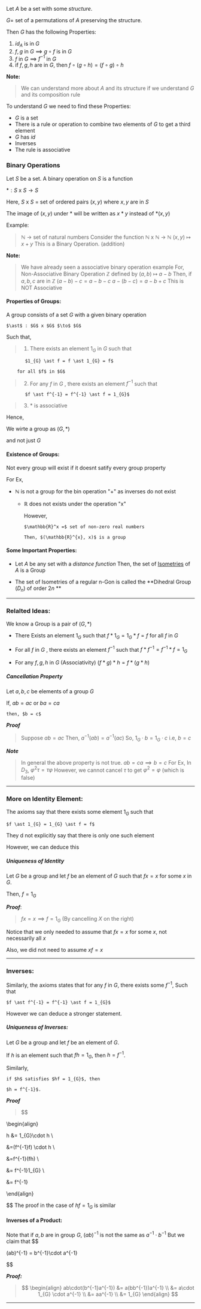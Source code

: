Let $A$ be a set with some *structure*.

$G =$ set of a permutations of $A$ preserving the structure.

Then $G$ has the following Properties:

1. $id_{A}$ is in $G$
2. $f,g$ in $G$ $\implies$ $g\circ f$ is in $G$
3. $f$ in $G$ $\implies$ $f^{-1}$ in $G$
4. if $f,g,h$ are in $G$, then 
   $f\circ(g\circ h) = (f\circ g) \circ h$ 

**Note:**

> We can understand more about $A$ and its structure if we understand $G$ and its composition rule

To understand $G$ we need to find these Properties:

- $G$ is a set
- There is a rule or operation to combine two elements of $G$ to get a third element
- $G$ has $id$
- Inverses
- The rule is associative

### Binary Operations

Let $S$ be a set. A binary operation on $S$ is a function 

$\ast: S$ x $S \to S$

Here, $S$ x $S$ = set of ordered pairs $(x,y)$ where $x,y$ are in $S$

The image of $(x,y)$ under $\ast$ will be written as $x \ast y$ instead of $\ast (x,y)$

Example:

> $\mathbb{N}$  $\to$ set of natural numbers
> 	Consider the function
> 	$\mathbb{N}$ x $\mathbb{N}$ $\to$ $\mathbb{N}$
> 	$(x,y)$ $\mapsto$ $x+y$
> This is a Binary Operation. (addition)

**Note:**

> We have already seen a associative binary operation example
> For, Non-Associative Binary Operation
> 	$\mathbb{Z}$ defined by
> 	$(a,b)$ $\mapsto$ $a-b$
> Then, if $a,b,c$ are in $\mathbb{Z}$
> 	$(a-b)-c = a-b-c$
> 	$a-(b-c) = a-b+c$
> This is NOT Associative

#### Properties of Groups:

A group consists of a set $G$ with a given binary operation 

	$\ast$ : $G$ x $G$ $\to$ $G$
Such that,

>1. There exists an element $1_{G}$ in $G$ such that 

		   $1_{G} \ast f = f \ast 1_{G} = f$

		for all $f$ in $G$ 

>2. For any $f$ in $G$ , there exists an element $f^{-1}$ such that

		   $f \ast f^{-1} = f^{-1} \ast f = 1_{G}$

>3. $\ast$ is associative

Hence,

We wirte a group as $(G, \ast)$

and not just $G$

#### Existence of Groups:

Not every group will exist if it doesnt satify every group property

For Ex,

- $\mathbb{N}$ is not a group for the bin operation "+" as inverses do not exist

	- $\mathbb{R}$ does not exists under the operation "x"

	  However, 

		  $\mathbb{R}^x =$ set of non-zero real numbers

		  Then, $(\mathbb{R}^{x}, x)$ is a group

#### Some Important Properties:

- Let $A$ be any set with a *distance function*
  Then, the set of [Isometries](2.Symmetry.md#Isometries) of $A$ is a Group

- The set of Isometries of a regular n-Gon is called the **Dihedral Group $(D_{n})$ of order $2n$ **

--------------

### Relalted Ideas:

We know a Group is a pair of $(G, \ast)$

- There Exists an element $1_{G}$ such that 
  $f \ast 1_{G} = 1_{G} \ast f = f$
  for all $f$ in $G$
  
- For all $f$ in $G$ , there exists an element $f^{-1}$ such that 
  $f \ast f^{-1} = f^{-1} \ast f = 1_{G}$

- For any $f, g, h$ in $G$ (Associativity)
	  $(f \ast g) \ast h = f \ast (g \ast h)$

##### Cancellation Property

Let $a, b, c$ be elements of a group $G$

If, $ab = ac$ or $ba = ca$

	then, $b = c$

***Proof***

> Suppose $ab = ac$
> Then, 
> 	$a^{-1}(ab) = a^{-1}(ac)$
> So,
> 	$1_{G} \cdot b = 1_{G} \cdot c$ 
> i.e, $b = c$

***Note***

> In general the above property is not true.
> $ab = ca \implies b = c$
> For Ex,
> 	In $D_{3}$, $\varphi ^{2}\tau =  \tau \varphi$
> 	However, we cannot cancel $\tau$ to get $\varphi ^{2} = \varphi$ 
> 	(which is false)

---------------------------------------

### More on Identity Element:

The axioms say that there exists some element $1_{G}$ such that 

	$f \ast 1_{G} = 1_{G} \ast f = f$ 

They d not explicitly say that there is only one such element 

However, we can deduce this 

##### Uniqueness of Identity

Let $G$ be a group and let $f$ be an element of $G$ such that $f x = x$ for some $x$ in $G$.

Then, $f = 1_{G}$

***Proof***:

> $f x = x \implies f = 1_{G}$
> (By cancelling $X$ on the right)

Notice that we only needed to assume that $f x = x$ for some $x$, not necessarily all $x$ 

Also, we did not need to assume $xf = x$

--------------------------------

### Inverses:

Similarly, the axioms states that for any $f$ in $G$, there exists some $f^{-1}$, Such that

	$f \ast f^{-1} = f^{-1} \ast f = 1_{G}$

However we can deduce a stronger statement.

##### Uniqueness of Inverses:

Let $G$ be a group and let $f$ be an element of $G$.

If $h$ is an element such that $fh = 1_{G}$, then $h = f^{-1}$.

Similarly,

	if $h$ satisfies $hf = 1_{G}$, then

	$h = f^{-1}$.

***Proof***

> $$
>
>

\begin{align}

h &= 1_{G}\cdot h \\

&=(f^{-1}f) \cdot h \\

&=f^{-1}(fh) \\

&= f^{-1}1_{G} \\

&= f^{-1}

\end{align}

$$
    The proof in the case of $hf = 1_{G}$ is similar 


#### Inverses of a Product:

Note that if $a,b$ are in group $G$,
$(ab)^{-1}$ is not the same as $a^{-1}\cdot b^{-1}$
But we claim that
$$

(ab)^{-1} = b^{-1}\cdot a^{-1}

$$

***Proof:***
> $$
\begin{align}
ab\cdot(b^{-1}a^{-1}) &= a(bb^{-1})a^{-1} \\
&= a\cdot 1_{G} \cdot a^{-1} \\
&= aa^{-1} \\
&= 1_{G}
\end{align}
$$

----------------------------------------


